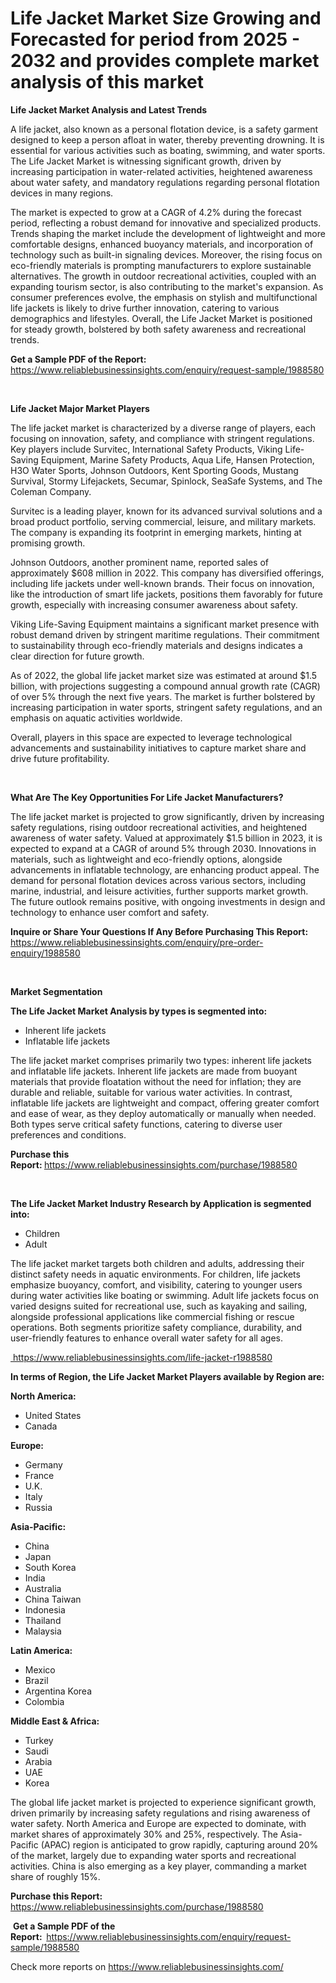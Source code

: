 <p><h1>Life Jacket Market Size Growing and Forecasted for period from 2025 - 2032 and provides complete market analysis of this market</h1></p><p><strong>Life Jacket Market Analysis and Latest Trends</strong></p>
<p><p>A life jacket, also known as a personal flotation device, is a safety garment designed to keep a person afloat in water, thereby preventing drowning. It is essential for various activities such as boating, swimming, and water sports. The Life Jacket Market is witnessing significant growth, driven by increasing participation in water-related activities, heightened awareness about water safety, and mandatory regulations regarding personal flotation devices in many regions.</p><p>The market is expected to grow at a CAGR of 4.2% during the forecast period, reflecting a robust demand for innovative and specialized products. Trends shaping the market include the development of lightweight and more comfortable designs, enhanced buoyancy materials, and incorporation of technology such as built-in signaling devices. Moreover, the rising focus on eco-friendly materials is prompting manufacturers to explore sustainable alternatives. The growth in outdoor recreational activities, coupled with an expanding tourism sector, is also contributing to the market's expansion. As consumer preferences evolve, the emphasis on stylish and multifunctional life jackets is likely to drive further innovation, catering to various demographics and lifestyles. Overall, the Life Jacket Market is positioned for steady growth, bolstered by both safety awareness and recreational trends.</p></p>
<p><strong>Get a Sample PDF of the Report:&nbsp;</strong> <a href="https://www.reliablebusinessinsights.com/enquiry/request-sample/1988580?utm_campaign=2330&utm_medium=2&utm_source=Github&utm_content=ia&utm_term=08022025&utm_id=life-jacket">https://www.reliablebusinessinsights.com/enquiry/request-sample/1988580</a></p>
<p>&nbsp;</p>
<p><strong>Life Jacket Major Market Players</strong></p>
<p><p>The life jacket market is characterized by a diverse range of players, each focusing on innovation, safety, and compliance with stringent regulations. Key players include Survitec, International Safety Products, Viking Life-Saving Equipment, Marine Safety Products, Aqua Life, Hansen Protection, H3O Water Sports, Johnson Outdoors, Kent Sporting Goods, Mustang Survival, Stormy Lifejackets, Secumar, Spinlock, SeaSafe Systems, and The Coleman Company.</p><p>Survitec is a leading player, known for its advanced survival solutions and a broad product portfolio, serving commercial, leisure, and military markets. The company is expanding its footprint in emerging markets, hinting at promising growth.</p><p>Johnson Outdoors, another prominent name, reported sales of approximately $608 million in 2022. This company has diversified offerings, including life jackets under well-known brands. Their focus on innovation, like the introduction of smart life jackets, positions them favorably for future growth, especially with increasing consumer awareness about safety.</p><p>Viking Life-Saving Equipment maintains a significant market presence with robust demand driven by stringent maritime regulations. Their commitment to sustainability through eco-friendly materials and designs indicates a clear direction for future growth.</p><p>As of 2022, the global life jacket market size was estimated at around $1.5 billion, with projections suggesting a compound annual growth rate (CAGR) of over 5% through the next five years. The market is further bolstered by increasing participation in water sports, stringent safety regulations, and an emphasis on aquatic activities worldwide. </p><p>Overall, players in this space are expected to leverage technological advancements and sustainability initiatives to capture market share and drive future profitability.</p></p>
<p>&nbsp;</p>
<p><strong>What Are The Key Opportunities For Life Jacket Manufacturers?</strong></p>
<p><p>The life jacket market is projected to grow significantly, driven by increasing safety regulations, rising outdoor recreational activities, and heightened awareness of water safety. Valued at approximately $1.5 billion in 2023, it is expected to expand at a CAGR of around 5% through 2030. Innovations in materials, such as lightweight and eco-friendly options, alongside advancements in inflatable technology, are enhancing product appeal. The demand for personal flotation devices across various sectors, including marine, industrial, and leisure activities, further supports market growth. The future outlook remains positive, with ongoing investments in design and technology to enhance user comfort and safety.</p></p>
<p><strong>Inquire or Share Your Questions If Any Before Purchasing This Report:</strong> <a href="https://www.reliablebusinessinsights.com/enquiry/pre-order-enquiry/1988580?utm_campaign=2330&utm_medium=2&utm_source=Github&utm_content=ia&utm_term=08022025&utm_id=life-jacket">https://www.reliablebusinessinsights.com/enquiry/pre-order-enquiry/1988580</a></p>
<p>&nbsp;</p>
<p><strong>Market Segmentation</strong></p>
<p><strong>The Life Jacket Market Analysis by types is segmented into:</strong></p>
<p><ul><li>Inherent life jackets</li><li>Inflatable life jackets</li></ul></p>
<p><p>The life jacket market comprises primarily two types: inherent life jackets and inflatable life jackets. Inherent life jackets are made from buoyant materials that provide floatation without the need for inflation; they are durable and reliable, suitable for various water activities. In contrast, inflatable life jackets are lightweight and compact, offering greater comfort and ease of wear, as they deploy automatically or manually when needed. Both types serve critical safety functions, catering to diverse user preferences and conditions.</p></p>
<p><strong>Purchase this Report:&nbsp;</strong><a href="https://www.reliablebusinessinsights.com/purchase/1988580?utm_campaign=2330&utm_medium=2&utm_source=Github&utm_content=ia&utm_term=08022025&utm_id=life-jacket">https://www.reliablebusinessinsights.com/purchase/1988580</a></p>
<p>&nbsp;</p>
<p><strong>The Life Jacket Market Industry Research by Application is segmented into:</strong></p>
<p><ul><li>Children</li><li>Adult</li></ul></p>
<p><p>The life jacket market targets both children and adults, addressing their distinct safety needs in aquatic environments. For children, life jackets emphasize buoyancy, comfort, and visibility, catering to younger users during water activities like boating or swimming. Adult life jackets focus on varied designs suited for recreational use, such as kayaking and sailing, alongside professional applications like commercial fishing or rescue operations. Both segments prioritize safety compliance, durability, and user-friendly features to enhance overall water safety for all ages.</p></p>
<p><a href="https://www.reliablebusinessinsights.com/life-jacket-r1988580?utm_campaign=2330&utm_medium=2&utm_source=Github&utm_content=ia&utm_term=08022025&utm_id=life-jacket">&nbsp;https://www.reliablebusinessinsights.com/life-jacket-r1988580</a></p>
<p><strong>In terms of Region, the Life Jacket Market Players available by Region are:</strong></p>
<p>
    <p> <strong> North America: </strong>
        <ul>
            <li>United States</li>
            <li>Canada</li>
        </ul>
        </p> 
    <p> <strong> Europe: </strong>
        <ul>
            <li>Germany</li>
            <li>France</li>
            <li>U.K.</li>
            <li>Italy</li>
            <li>Russia</li>
        </ul>
        </p> 
    <p> <strong> Asia-Pacific: </strong>
        <ul>
            <li>China</li>
            <li>Japan</li>
            <li>South Korea</li>
            <li>India</li>
            <li>Australia</li>
            <li>China Taiwan</li>
            <li>Indonesia</li>
            <li>Thailand</li>
            <li>Malaysia</li>
        </ul>
        </p> 
    <p> <strong> Latin America: </strong>
        <ul>
            <li>Mexico</li>
            <li>Brazil</li>
            <li>Argentina Korea</li>
            <li>Colombia</li>
        </ul>
        </p> 
    <p> <strong> Middle East & Africa: </strong>
        <ul>
            <li>Turkey</li>
            <li>Saudi</li>
            <li>Arabia</li>
            <li>UAE</li>
            <li>Korea</li>
        </ul>
    </p>
    </p>
<p><p>The global life jacket market is projected to experience significant growth, driven primarily by increasing safety regulations and rising awareness of water safety. North America and Europe are expected to dominate, with market shares of approximately 30% and 25%, respectively. The Asia-Pacific (APAC) region is anticipated to grow rapidly, capturing around 20% of the market, largely due to expanding water sports and recreational activities. China is also emerging as a key player, commanding a market share of roughly 15%.</p></p>
<p><strong>Purchase this Report: </strong><a href="https://www.reliablebusinessinsights.com/purchase/1988580?utm_campaign=2330&utm_medium=2&utm_source=Github&utm_content=ia&utm_term=08022025&utm_id=life-jacket">https://www.reliablebusinessinsights.com/purchase/1988580</a></p>
<p>&nbsp;<strong>Get a Sample PDF of the Report:&nbsp;&nbsp;</strong><a href="https://www.reliablebusinessinsights.com/enquiry/request-sample/1988580?utm_campaign=2330&utm_medium=2&utm_source=Github&utm_content=ia&utm_term=08022025&utm_id=life-jacket">https://www.reliablebusinessinsights.com/enquiry/request-sample/1988580</a></p>
<p><strong></strong></p>
<p>Check more reports on <a href="https://www.reliablebusinessinsights.com/?utm_campaign=2330&utm_medium=2&utm_source=Github&utm_content=ia&utm_term=08022025&utm_id=life-jacket">https://www.reliablebusinessinsights.com/</a></p>